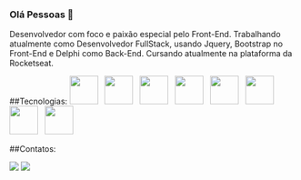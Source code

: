 ### Olá Pessoas  🖖

Desenvolvedor com foco e paixão especial pelo Front-End.
Trabalhando atualmente como Desenvolvedor FullStack, usando Jquery, Bootstrap no Front-End e Delphi como Back-End.
Cursando atualmente na plataforma da Rocketseat.

##Tecnologias:
<img src="https://cdn.jsdelivr.net/gh/devicons/devicon/icons/javascript/javascript-original.svg" width="50" height="50"/>  
<img src="https://cdn.jsdelivr.net/gh/devicons/devicon/icons/react/react-original.svg" width="50" height="50"/>  
<img src="https://cdn.jsdelivr.net/gh/devicons/devicon/icons/css3/css3-original.svg" width="50" height="50"/>  
<img src="https://cdn.jsdelivr.net/gh/devicons/devicon/icons/tailwindcss/tailwindcss-plain.svg" width="50" height="50"/>  
<img src="https://cdn.jsdelivr.net/gh/devicons/devicon/icons/bootstrap/bootstrap-original.svg" width="50" height="50"/>  
<img src="https://cdn.jsdelivr.net/gh/devicons/devicon/icons/nodejs/nodejs-original.svg" width="50" height="50"/>  
<img src="https://cdn.jsdelivr.net/gh/devicons/devicon/icons/postgresql/postgresql-original.svg" width="50" height="50"/>  
<img src="https://cdn.jsdelivr.net/gh/devicons/devicon/icons/git/git-original.svg" width="50" height="50"/>
          
        

##Contatos:
<div>
<a href="https://instagram.com/erickson.delfino" target="_blank"><img loading="lazy" src="https://img.shields.io/badge/-Instagram-%23E4405F?style=for-the-badge&logo=instagram&logoColor=white" target="_blank"></a>
<a href="https://www.linkedin.com/in/ericksondelfino" target="_blank"><img loading="lazy" src="https://img.shields.io/badge/-LinkedIn-%230077B5?style=for-the-badge&logo=linkedin&logoColor=white" target="_blank"></a>   
</div>
